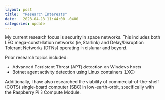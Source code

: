 ```yaml
---
layout: post
title:  "Research Interests"
date:   2023-04-28 11:44:00 -0400
categories: update
---
```


My current research focus is security in space networks.  This includes both LEO mega-constellation networks (ie, Starlink) and Delay/Disruption Tolerant Networks (DTNs) operating in cislunar and beyond.

Prior research topics included:
- Advanced Persistent Threat (APT) detection on Windows hosts
- Botnet agent activity detection using Linux containers (LXC)

Additionally, I have also researched the viability of commercial-of-the-shelf (COTS) single-board computer (SBC) in low-earth-orbit, specifically with the Raspberry Pi 3 Compute Module.
